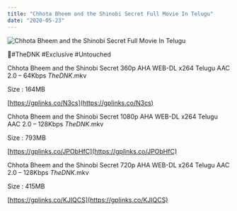 ```yaml
---
title: "Chhota Bheem and the Shinobi Secret Full Movie In Telugu"
date: "2020-05-23"
---
```


![Chhota Bheem and the Shinobi Secret Full Movie In Telugu](https://snagfilms-a.akamaihd.net/38c1e2aa-64c1-41c3-8b5e-674247d490c8/images/2020/05/21/1590079655596_2watchsinobisecretonline1920x1080_16x9Images.jpg "Chhota Bheem and the Shinobi Secret Full Movie In Telugu")

🌟#TheDNK #Exclusive #Untouched

Chhota Bheem and the Shinobi Secret 360p AHA WEB-DL x264 Telugu AAC 2.0 – 64Kbps _TheDNK_.mkv

Size : 164MB

[https://gplinks.co/N3cs](https://gplinks.co/N3cs)

Chhota Bheem and the Shinobi Secret 1080p AHA WEB-DL x264 Telugu AAC 2.0 – 128Kbps _TheDNK_.mkv

Size : 793MB

[https://gplinks.co/JPObHfC](https://gplinks.co/JPObHfC)

Chhota Bheem and the Shinobi Secret 720p AHA WEB-DL x264 Telugu AAC 2.0 – 128Kbps _TheDNK_.mkv

Size : 415MB

[https://gplinks.co/KJIQCS](https://gplinks.co/KJIQCS)
